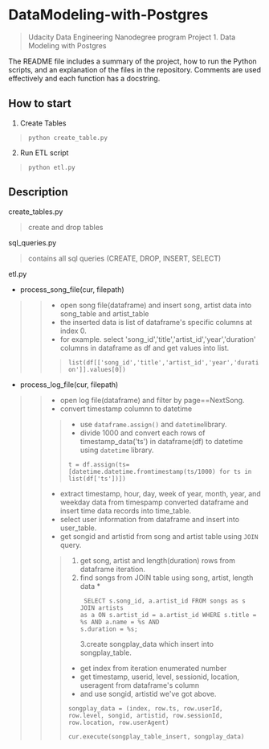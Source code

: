 DataModeling-with-Postgres
=============================
>Udacity Data Engineering Nanodegree program Project 1. Data Modeling with Postgres




The README file includes a summary of the project, how to run the Python scripts, and an explanation of the files in the repository. Comments are used effectively and each function has a docstring.

How to start
-------
1. Create Tables 
>    ```python create_table.py```
2. Run ETL script
> ```python etl.py```

Description
-----
create_tables.py
> create and drop tables

sql_queries.py
> contains all sql queries (CREATE, DROP, INSERT, SELECT)

etl.py
- process_song_file(cur, filepath)
>> - open song file(dataframe) and insert song, artist data into song_table and artist_table
>> - the inserted data is list of dataframe's specific columns at index 0.
>> - for example. select 'song_id','title','artist_id','year','duration' columns in dataframe as df and get values into list.
>>> ```list(df[['song_id','title','artist_id','year','duration']].values[0])```

- process_log_file(cur, filepath)
>> - open log file(dataframe) and filter by page==NextSong.
>> - convert timestamp columnn to datetime
>>> * use ```dataframe.assign()``` and ```datetime```library.
>>> * divide 1000 and convert each rows of timestamp_data('ts') in dataframe(df) to datetime using ```datetime``` library.
>>> <pre><code>t = df.assign(ts=[datetime.datetime.fromtimestamp(ts/1000) for ts in list(df['ts'])])</code></pre>
>> - extract timestamp, hour, day, week of year, month, year, and weekday data from timespamp converted dataframe and insert time data records into time_table.
>> - select user information from dataframe and insert into user_table.
>> - get songid and artistid from song and artist table using ```JOIN``` query.
>>> 1. get song, artist and length(duration) rows from dataframe iteration.
>>> 2. find songs from JOIN table using song, artist, length data
>>> *<pre><code>
SELECT s.song_id, a.artist_id 
FROM songs as s JOIN artists as a ON s.artist_id = a.artist_id
WHERE s.title = %s AND a.name = %s AND s.duration = %s;
</code></pre>
>>> 3.create songplay_data which insert into songplay_table.
>>> * get index from iteration enumerated number
>>> * get timestamp, userid, level, sessionid, location, useragent from dataframe's column
>>> * and use songid, artistid we've got above.
>>> <pre><code>songplay_data = (index, row.ts, row.userId, row.level, songid, artistid, row.sessionId, row.location, row.userAgent)</code></pre>
>>> <pre><code>cur.execute(songplay_table_insert, songplay_data)</code></pre>

